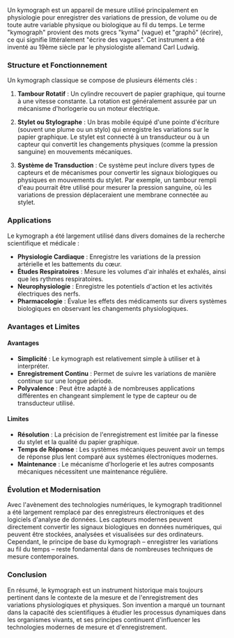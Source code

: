 Un kymograph est un appareil de mesure utilisé principalement en physiologie pour enregistrer des variations de pression, de volume ou de toute autre variable physique ou biologique au fil du temps. Le terme "kymograph" provient des mots grecs "kyma" (vague) et "graphō" (écrire), ce qui signifie littéralement "écrire des vagues". Cet instrument a été inventé au 19ème siècle par le physiologiste allemand Carl Ludwig.

### Structure et Fonctionnement

Un kymograph classique se compose de plusieurs éléments clés :

1. **Tambour Rotatif** : Un cylindre recouvert de papier graphique, qui tourne à une vitesse constante. La rotation est généralement assurée par un mécanisme d'horlogerie ou un moteur électrique.
   
2. **Stylet ou Stylographe** : Un bras mobile équipé d'une pointe d'écriture (souvent une plume ou un stylo) qui enregistre les variations sur le papier graphique. Le stylet est connecté à un transducteur ou à un capteur qui convertit les changements physiques (comme la pression sanguine) en mouvements mécaniques.

3. **Système de Transduction** : Ce système peut inclure divers types de capteurs et de mécanismes pour convertir les signaux biologiques ou physiques en mouvements du stylet. Par exemple, un tambour rempli d'eau pourrait être utilisé pour mesurer la pression sanguine, où les variations de pression déplaceraient une membrane connectée au stylet.

### Applications

Le kymograph a été largement utilisé dans divers domaines de la recherche scientifique et médicale :

- **Physiologie Cardiaque** : Enregistre les variations de la pression artérielle et les battements du cœur.
- **Études Respiratoires** : Mesure les volumes d'air inhalés et exhalés, ainsi que les rythmes respiratoires.
- **Neurophysiologie** : Enregistre les potentiels d'action et les activités électriques des nerfs.
- **Pharmacologie** : Évalue les effets des médicaments sur divers systèmes biologiques en observant les changements physiologiques.

### Avantages et Limites

#### Avantages
- **Simplicité** : Le kymograph est relativement simple à utiliser et à interpréter.
- **Enregistrement Continu** : Permet de suivre les variations de manière continue sur une longue période.
- **Polyvalence** : Peut être adapté à de nombreuses applications différentes en changeant simplement le type de capteur ou de transducteur utilisé.

#### Limites
- **Résolution** : La précision de l'enregistrement est limitée par la finesse du stylet et la qualité du papier graphique.
- **Temps de Réponse** : Les systèmes mécaniques peuvent avoir un temps de réponse plus lent comparé aux systèmes électroniques modernes.
- **Maintenance** : Le mécanisme d'horlogerie et les autres composants mécaniques nécessitent une maintenance régulière.

### Évolution et Modernisation

Avec l'avènement des technologies numériques, le kymograph traditionnel a été largement remplacé par des enregistreurs électroniques et des logiciels d'analyse de données. Les capteurs modernes peuvent directement convertir les signaux biologiques en données numériques, qui peuvent être stockées, analysées et visualisées sur des ordinateurs. Cependant, le principe de base du kymograph – enregistrer les variations au fil du temps – reste fondamental dans de nombreuses techniques de mesure contemporaines.

### Conclusion

En résumé, le kymograph est un instrument historique mais toujours pertinent dans le contexte de la mesure et de l'enregistrement des variations physiologiques et physiques. Son invention a marqué un tournant dans la capacité des scientifiques à étudier les processus dynamiques dans les organismes vivants, et ses principes continuent d'influencer les technologies modernes de mesure et d'enregistrement.